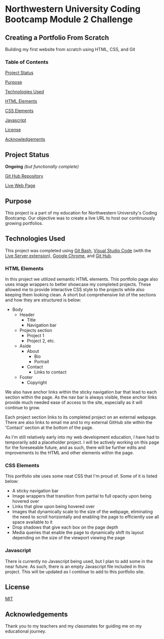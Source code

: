 # Northwestern University Coding Bootcamp Module 2 Challenge

## Creating a Portfolio From Scratch

Building my first website from scratch using HTML, CSS, and Git

### Table of Contents

[Project Status](#project-status)

[Purpose](#purpose)

[Technologies Used](#technologies-used)

[HTML Elements](#html-elements)

[CSS Elements](#css-elements)

[Javascript](#javascript)

[License](#license)

[Acknowledgements](#acknowledgements)

## Project Status

**Ongoing**
*(but functionally complete)*

[Git Hub Repository](https://github.com/aaguimond/module02-challenge)

[Live Web Page](https://aaguimond.github.io/module02-challenge)

## Purpose

This project is a part of my education for Northwestern University's Coding Bootcamp. Our objective was to create a live URL to host our continuously growing portfolios.

## Technologies Used

This project was completed using [Git Bash](https://git-scm.com/about), [Visual Studio Code](https://code.visualstudio.com/) (with the [Live Server extension](https://marketplace.visualstudio.com/items?itemName=ritwickdey.LiveServer)), [Google Chrome](https://www.google.com/chrome/), and [Git Hub](https://github.com/).

### HTML Elements

In this project we utilized semantic HTML elements. This portfolio page also uses image wrappers to better showcase my completed projects. These allowed me to provide interactive CSS style to the projects while also keeping them looking clean. A short but comprehensive list of the sections and how they are structured is below:
* Body
    * Header
        * Title
        * Navigation bar
    * Projects section
        * Project 1
        * Project 2, etc.
    * Aside
        * About
            * Bio
            * Portrait
        * Contact
            * Links to contact
    * Footer
        * Copyright

We also have anchor links within the sticky navigation bar that lead to each section within the page. As the nav bar is always visible, these anchor links provide much needed ease of access to the site, especially as it will continue to grow.

Each project section links to its completed project on an external webpage. There are also links to email me and to my external GitHub site within the 'Contact' section at the bottom of the page.

As I'm still relatively early into my web development education, I have had to temporarily add a placeholder project. I will be actively working on this page for the foreseeable future, and as such, there will be further edits and improvements to the HTML and other elements within the page.

### CSS Elements

This portfolio site uses some neat CSS that I'm proud of. Some of it is listed below:
* A sticky navigation bar
* Image wrappers that transition from partial to full opacity upon being hovered over
* Links that glow upon being hovered over
* Images that dynamically scale to the size of the webpage, eliminating the need to scroll horizontally and enabling the page to efficiently use all space available to it
* Drop shadows that give each box on the page depth
* Media queries that enable the page to dynamically shift its layout depending on the size of the viewport viewing the page

### Javascript

There is currently no Javascript being used, but I plan to add some in the near future. As such, there is an empty Javascript file included in this project. This will be updated as I continue to add to this portfolio site.

## License

[MIT](https://opensource.org/license/mit)

## Acknowledgements

Thank you to my teachers and my classmates for guiding me on my educational journey.